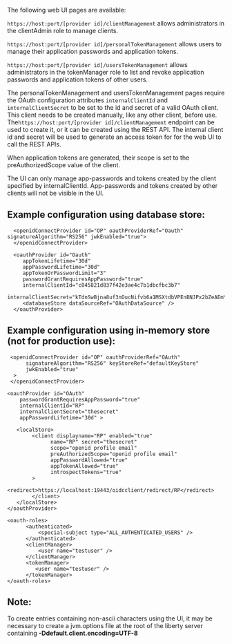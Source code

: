 
The following web UI pages are available:

```https://host:port/[provider id]/clientManagement``` allows administrators in the clientAdmin role to manage clients.


```https://host:port/[provider id]/personalTokenManagement``` allows users to manage their application passwords and application tokens.

```https://host:port/[provider id]/usersTokenManagement``` allows administrators in the tokenManager role to list and revoke application passwords and application tokens of other users. 

The personalTokenManagement and usersTokenManagement pages require the OAuth configuration attributes ```internalClientId``` and ```internalClientSecret``` to be set to the id and secret of a valid OAuth client. This client needs to be created manually, like any other client, before use.  The```https://host:port/[provider id]/clientManagement``` endpoint can be used to create it, or it can be created using the REST API. 
The internal client id and secret will be used to generate an access token for for the web UI  to call the REST APIs. 

When application tokens are generated, their scope is set to the preAuthorizedScope value of the client. 

The UI can only manage app-passwords and tokens created by the client specified by internalClientId.  App-passwords and tokens created by other clients will not be visible in the UI. 

 ## Example configuration using database store:
  ```
    <openidConnectProvider id="OP" oauthProviderRef="Oauth"  signatureAlgorithm="RS256" jwkEnabled="true">
    </openidConnectProvider>
    
    <oauthProvider id="Oauth" 
       appTokenLifetime="30d" 
       appPasswordLifetime="30d"
       appTokenOrPasswordLimit="3" 
       passwordGrantRequiresAppPassword="true"
       internalClientId="c845821d837f42e3ae4c7b1dbcfbc3b7"
       internalClientSecret="kTdnSwBjna8uf3nOucNifvb6a1MSXtdbVPEnBNJPx2bZeAEmYk7sbaTKmDqy">
       <databaseStore dataSourceRef="OAuthDataSource" />
    </oauthProvider>

  ```

  ## Example configuration using in-memory store (not for production use):
  ```
   <openidConnectProvider id="OP" oauthProviderRef="OAuth"
        signatureAlgorithm="RS256" keyStoreRef="defaultKeyStore"
        jwkEnabled="true"
    >
   </openidConnectProvider>

  <oauthProvider id="OAuth" 
      passwordGrantRequiresAppPassword="true"
      internalClientId="RP"
      internalClientSecret="thesecret"
      appPasswordLifetime="30d" >
      
     <localStore>
          <client displayname="RP" enabled="true"
                name="RP" secret="thesecret"
                scope="openid profile email"
                preAuthorizedScope="openid profile email"
                appPasswordAllowed="true"
                appTokenAllowed="true"
                introspectTokens="true"
          >
                <redirect>https://localhost:19443/oidcclient/redirect/RP</redirect>
          </client>
     </localStore>
  </oauthProvider>
  
  <oauth-roles>
        <authenticated>
            <special-subject type="ALL_AUTHENTICATED_USERS" />  
        </authenticated>
        <clientManager>
            <user name="testuser" />
        </clientManager>
        <tokenManager>
           <user name="testuser" />
        </tokenManager>
  </oauth-roles>
  
```

## Note:
To create entries containing non-ascii characters using the UI, it may be necessary to create a jvm.options file at the root of the liberty server containing **-Ddefault.client.encoding=UTF-8**
